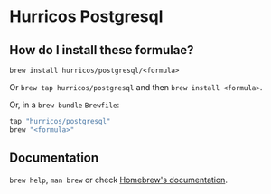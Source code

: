 # Hurricos Postgresql

## How do I install these formulae?

`brew install hurricos/postgresql/<formula>`

Or `brew tap hurricos/postgresql` and then `brew install <formula>`.

Or, in a `brew bundle` `Brewfile`:

```ruby
tap "hurricos/postgresql"
brew "<formula>"
```

## Documentation

`brew help`, `man brew` or check [Homebrew's documentation](https://docs.brew.sh).
